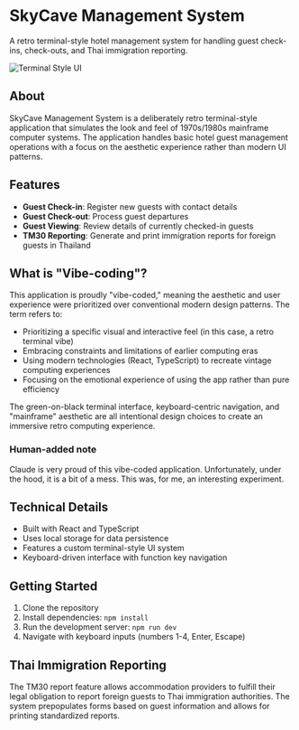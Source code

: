 # SkyCave Management System

A retro terminal-style hotel management system for handling guest check-ins, check-outs, and Thai immigration reporting.

![Terminal Style UI](https://via.placeholder.com/800x400?text=SkyCave+Terminal+UI)

## About

SkyCave Management System is a deliberately retro terminal-style application that simulates the look and feel of 1970s/1980s mainframe computer systems. The application handles basic hotel guest management operations with a focus on the aesthetic experience rather than modern UI patterns.

## Features

- **Guest Check-in**: Register new guests with contact details
- **Guest Check-out**: Process guest departures
- **Guest Viewing**: Review details of currently checked-in guests
- **TM30 Reporting**: Generate and print immigration reports for foreign guests in Thailand

## What is "Vibe-coding"?

This application is proudly "vibe-coded," meaning the aesthetic and user experience were prioritized over conventional modern design patterns. The term refers to:

- Prioritizing a specific visual and interactive feel (in this case, a retro terminal vibe)
- Embracing constraints and limitations of earlier computing eras
- Using modern technologies (React, TypeScript) to recreate vintage computing experiences
- Focusing on the emotional experience of using the app rather than pure efficiency

The green-on-black terminal interface, keyboard-centric navigation, and "mainframe" aesthetic are all intentional design choices to create an immersive retro computing experience.

### Human-added note

Claude is very proud of this vibe-coded application. Unfortunately, under the hood, it is a bit of a mess. This was, for me, an interesting experiment.

## Technical Details

- Built with React and TypeScript
- Uses local storage for data persistence
- Features a custom terminal-style UI system
- Keyboard-driven interface with function key navigation

## Getting Started

1. Clone the repository
2. Install dependencies: `npm install`
3. Run the development server: `npm run dev`
4. Navigate with keyboard inputs (numbers 1-4, Enter, Escape)

## Thai Immigration Reporting

The TM30 report feature allows accommodation providers to fulfill their legal obligation to report foreign guests to Thai immigration authorities. The system prepopulates forms based on guest information and allows for printing standardized reports.
